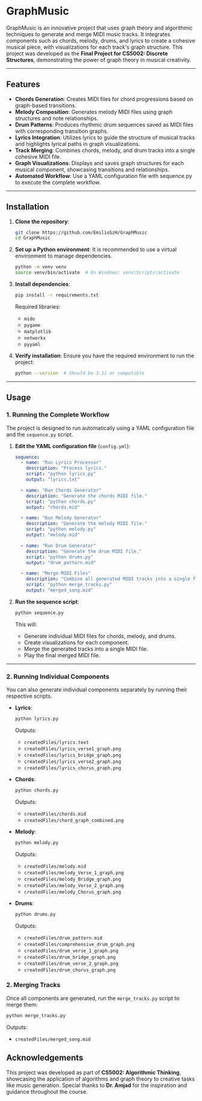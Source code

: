 # GraphMusic

GraphMusic is an innovative project that uses graph theory and algorithmic techniques to generate and merge MIDI music tracks. It integrates components such as chords, melody, drums, and lyrics to create a cohesive musical piece, with visualizations for each track's graph structure.
This project was developed as the **Final Project for CS5002: Discrete Structures**, demonstrating the power of graph theory in musical creativity.

---

## Features

- **Chords Generation**: Creates MIDI files for chord progressions based on graph-based transitions.
- **Melody Composition**: Generates melody MIDI files using graph structures and note relationships.
- **Drum Patterns**: Produces rhythmic drum sequences saved as MIDI files with corresponding transition graphs.
- **Lyrics Integration**: Utilizes lyrics to guide the structure of musical tracks and highlights lyrical paths in graph visualizations.
- **Track Merging**: Combines chords, melody, and drum tracks into a single cohesive MIDI file.
- **Graph Visualizations**: Displays and saves graph structures for each musical component, showcasing transitions and relationships.
- **Automated Workflow**: Use a YAML configuration file with sequence.py to execute the complete workflow.

---

## Installation

1. **Clone the repository**:
    ```bash
    git clone https://github.com/EmilioSzH/GraphMusic
    cd GraphMusic
    ```

2. **Set up a Python environment**:
    It is recommended to use a virtual environment to manage dependencies.
    ```bash
    python -m venv venv
    source venv/bin/activate  # On Windows: venv\Scripts\activate
    ```

3. **Install dependencies**:
    ```bash
    pip install -r requirements.txt
    ```

    Required libraries:
    - `mido`
    - `pygame`
    - `matplotlib`
    - `networkx`
    - `pyyaml`

4. **Verify installation**:
    Ensure you have the required environment to run the project:
    ```bash
    python --version  # Should be 3.11 or compatible
    ```

---

## Usage
### 1. Running the Complete Workflow
The project is designed to run automatically using a YAML configuration file and the `sequence.py` script.

1. **Edit the YAML configuration file** (`config.yml`):
    ```yaml
    sequence:
      - name: "Run Lyrics Processor"
        description: "Process lyrics."
        script: "python lyrics.py"
        output: "lyrics.txt"

      - name: "Run Chords Generator"
        description: "Generate the chords MIDI file."
        script: "python chords.py"
        output: "chords.mid"

      - name: "Run Melody Generator"
        description: "Generate the melody MIDI file."
        script: "python melody.py"
        output: "melody.mid"

      - name: "Run Drum Generator"
        description: "Generate the drum MIDI file."
        script: "python drums.py"
        output: "drum_pattern.mid"

      - name: "Merge MIDI Files"
        description: "Combine all generated MIDI tracks into a single file."
        script: "python merge_tracks.py"
        output: "merged_song.mid"
    ```

2. **Run the sequence script**:
    ```bash
    python sequence.py
    ```
    This will:
    - Generate individual MIDI files for chords, melody, and drums.
    - Create visualizations for each component.
    - Merge the generated tracks into a single MIDI file.
    - Play the final merged MIDI file.

---

### 2. Running Individual Components
You can also generate individual components separately by running their respective scripts.

- **Lyrics**:
    ```bash
    python lyrics.py
    ```
    Outputs:
    - `createdFiles/lyrics.text`
    - `createdFiles/lyrics_verse1_graph.png`
    - `createdFiles/lyrics_bridge_graph.png`
    - `createdFiles/lyrics_verse2_graph.png`
    - `createdFiles/lyrics_chorus_graph.png`
    

- **Chords**:
    ```bash
    python chords.py
    ```
    Outputs:
    - `createdFiles/chords.mid`
    - `createdFiles/chord_graph_combined.png`

- **Melody**:
    ```bash
    python melody.py
    ```
    Outputs:
    - `createdFiles/melody.mid`
    - `createdFiles/melody_Verse_1_graph.png`
    - `createdFiles/melody_Bridge_graph.png`
    - `createdFiles/melody_Verse_2_graph.png`
    - `createdFiles/melody_Chorus_graph.png`

- **Drums**:
    ```bash
    python drums.py
    ```
    Outputs:
    - `createdFiles/drum_pattern.mid`
    - `createdFiles/comprehensive_drum_graph.png`
    - `createdFiles/drum_verse_1_graph.png`
    - `createdFiles/drum_bridge_graph.png`
    - `createdFiles/drum_verse_2_graph.png`
    - `createdFiles/drum_chorus_graph.png`

### 2. Merging Tracks
Once all components are generated, run the `merge_tracks.py` script to merge them:
```bash
python merge_tracks.py
```
Outputs:
- `createdFiles/merged_song.mid`


## Acknowledgements

This project was developed as part of **CS5002: Algorithmic Thinking**, showcasing the application of algorithms and graph theory to creative tasks like music generation. Special thanks to **Dr. Amjad** for the inspiration and guidance throughout the course.
